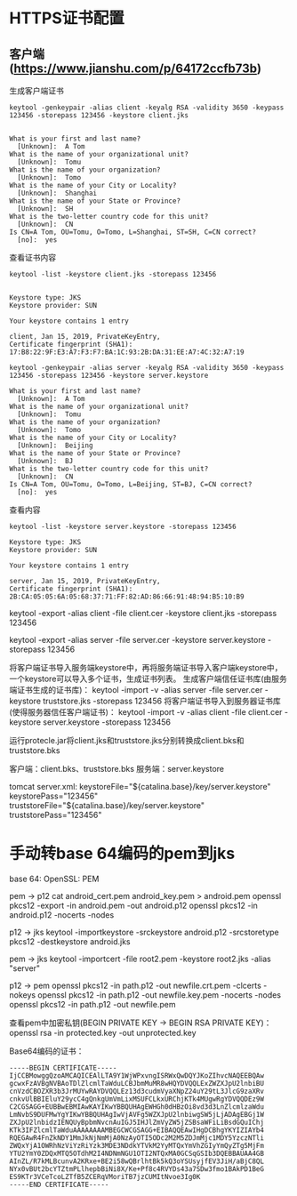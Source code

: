 # HTTPS证书配置

## 客户端(https://www.jianshu.com/p/64172ccfb73b)
生成客户端证书
```
keytool -genkeypair -alias client -keyalg RSA -validity 3650 -keypass 123456 -storepass 123456 -keystore client.jks
```
```

What is your first and last name?
  [Unknown]:  A Tom
What is the name of your organizational unit?
  [Unknown]:  Tomu
What is the name of your organization?
  [Unknown]:  Tomo
What is the name of your City or Locality?
  [Unknown]:  Shanghai
What is the name of your State or Province?
  [Unknown]:  SH
What is the two-letter country code for this unit?
  [Unknown]:  CN
Is CN=A Tom, OU=Tomu, O=Tomo, L=Shanghai, ST=SH, C=CN correct?
  [no]:  yes

```
查看证书内容
```
keytool -list -keystore client.jks -storepass 123456
```
```

Keystore type: JKS
Keystore provider: SUN

Your keystore contains 1 entry

client, Jan 15, 2019, PrivateKeyEntry,
Certificate fingerprint (SHA1): 17:B8:22:9F:E3:A7:F3:F7:BA:1C:93:2B:DA:31:EE:A7:4C:32:A7:19
```


```
keytool -genkeypair -alias server -keyalg RSA -validity 3650 -keypass 123456 -storepass 123456 -keystore server.keystore
```

```
What is your first and last name?
  [Unknown]:  A Tom
What is the name of your organizational unit?
  [Unknown]:  Tomu
What is the name of your organization?
  [Unknown]:  Tomo
What is the name of your City or Locality?
  [Unknown]:  Beijing
What is the name of your State or Province?
  [Unknown]:  BJ
What is the two-letter country code for this unit?
  [Unknown]:  CN
Is CN=A Tom, OU=Tomu, O=Tomo, L=Beijing, ST=BJ, C=CN correct?
  [no]:  yes
```

查看内容
```
keytool -list -keystore server.keystore -storepass 123456
```

```
Keystore type: JKS
Keystore provider: SUN

Your keystore contains 1 entry

server, Jan 15, 2019, PrivateKeyEntry,
Certificate fingerprint (SHA1): 2B:CA:05:05:6A:05:68:37:71:FF:82:AD:86:66:91:48:94:B5:10:B9
```

keytool -export -alias client -file client.cer -keystore client.jks -storepass 123456

keytool -export -alias server -file server.cer -keystore server.keystore -storepass 123456

将客户端证书导入服务端keystore中，再将服务端证书导入客户端keystore中， 一个keystore可以导入多个证书，生成证书列表。
生成客户端信任证书库(由服务端证书生成的证书库)：
    keytool -import -v -alias server -file server.cer -keystore truststore.jks -storepass 123456 
将客户端证书导入到服务器证书库(使得服务器信任客户端证书)：
    keytool -import -v -alias client -file client.cer -keystore server.keystore -storepass 123456

运行protecle.jar将client.jks和truststore.jks分别转换成client.bks和truststore.bks

客户端：client.bks、truststore.bks
服务端：server.keystore

tomcat server.xml:
keystoreFile="${catalina.base}/key/server.keystore" keystorePass="123456"
           truststoreFile="${catalina.base}/key/server.keystore" truststorePass="123456"









# 手动转base 64编码的pem到jks
base 64: OpenSSL: PEM


pem -> p12
cat android_cert.pem android_key.pem > android.pem
openssl pkcs12 -export -in android.pem -out android.p12
openssl pkcs12 -in android.p12 -nocerts -nodes

p12 -> jks
keytool -importkeystore -srckeystore android.p12 -srcstoretype pkcs12 -destkeystore android.jks



pem -> jks
keytool -importcert -file root2.pem -keystore root2.jks -alias "server"


p12 -> pem
openssl pkcs12 -in path.p12 -out newfile.crt.pem -clcerts -nokeys
openssl pkcs12 -in path.p12 -out newfile.key.pem -nocerts -nodes
openssl pkcs12 -in path.p12 -out newfile.pem

查看pem中加密私钥(BEGIN PRIVATE KEY -> BEGIN RSA PRIVATE KEY)：
openssl rsa -in protected.key -out unprotected.key


Base64编码的证书：
```
-----BEGIN CERTIFICATE-----
IjCCBMowggQzoAMCAQICEAlLTA9Y1WjWPxvngISRWxQwDQYJKoZIhvcNAQEEBQAw
gcwxFzAVBgNVBAoTDlZlcmlTaWduLCBJbmMuMR8wHQYDVQQLExZWZXJpU2lnbiBU
cnVzdCBOZXR3b3JrMUYwRAYDVQQLEz13d3cudmVyaXNpZ24uY29tL3JlcG9zaXRv
cnkvUlBBIEluY29ycC4gQnkgUmVmLixMSUFCLkxURChjKTk4MUgwRgYDVQQDEz9W
C2CGSAGG+EUBBwEBMIAwKAYIKwYBBQUHAgEWHGh0dHBzOi8vd3d3LnZlcmlzaWdu
LmNvbS9DUFMwYgYIKwYBBQUHAgIwVjAVFg5WZXJpU2lnbiwgSW5jLjADAgEBGj1W
ZXJpU2lnbidzIENQUyBpbmNvcnAuIGJ5IHJlZmVyZW5jZSBsaWFiLiBsdGQuIChj
KTk3IFZlcmlTaWduAAAAAAAAMBEGCWCGSAGG+EIBAQQEAwIHgDCBhgYKYIZIAYb4
RQEGAwR4FnZkNDY1MmJkNjNmMjA0NzAyOTI5ODc2M2M5ZDJmMjc1MDY5YzczNTli
ZWQxYjA1OWRhNzViYzRiYzk3MDE3NDdkYTVkM2YyMTQxYmVhZGIyYmQyZTg5MjFm
YTU2YmY0ZDQxMTQ5OTdhM2I4NDNmNGU1OTI2NTQxMA0GCSqGSIb3DQEBBAUAA4GB
AInZL/R7kMLBcunvA2KRxe+BE2i58wQBrlhtBk5kQ3oYSUsyjfEV3JiH/aBjC8QL
NYx0vBUt2bcYTZtmPLlhepbBiNi8X/Ke+Pf8c4RVYDs43a7SDw3fmo1BAkPD1BeG
ES9KTr3VCeTcoLZTfB5ZCERqVMoriTB7jzCUMItNvoe3Ig0K
-----END CERTIFICATE-----
```